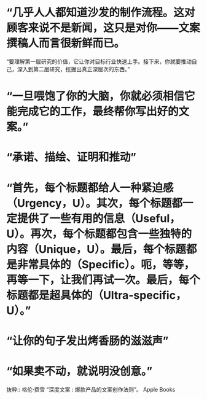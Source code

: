 # “几乎人人都知道沙发的制作流程。这对顾客来说不是新闻，这只是对你——文案撰稿人而言很新鲜而已。

“要理解第一层研究的价值，它让你对目标行业快速上手。接下来，你就要推动自己，深入到第二层研究，挖掘出真正深层次的东西。”

# “一旦喂饱了你的大脑，你就必须相信它能完成它的工作，最终帮你写出好的文案。”

# “承诺、描绘、证明和推动”

# “首先，每个标题都给人一种紧迫感（Urgency，U）。其次，每个标题都一定提供了一些有用的信息（Useful，U）。再次，每个标题都包含一些独特的内容（Unique，U）。最后，每个标题都是非常具体的（Specific）。呃，等等，再等一下，让我们再试一次。最后，每个标题都是超具体的（Ultra-specific，U）。”

# “让你的句子发出烤香肠的滋滋声”

# “如果卖不动，就说明没创意。”

抜粋:: 格伦·费雪  “深度文案 : 爆款产品的文案创作法则”。 Apple Books  
